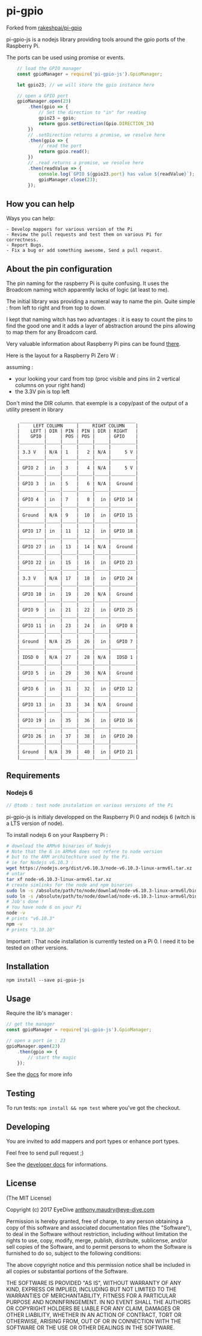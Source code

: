 pi-gpio
=======

Forked from [rakeshpai/pi-gpio](https://github.com/rakeshpai/pi-gpio)

pi-gpio-js is a nodejs library providing tools around
the gpio ports of the Raspberry Pi.

The ports can be used using promise or events.

```javascript
    // load the GPIO manager
    const gpioManager = require('pi-gpio-js').GpioManager;

    let gpio23; // we will store the gpio instance here

    // open a GPIO port
    gpioManager.open(23)
        .then(gpio => {
            // Set the direction to "in" for reading
            gpio23 = gpio;
            return gpio.setDirection(Gpio.DIRECTION_IN)
        })
        // .setDirection returns a promise, we resolve here
        .then(gpio => {
            // read the port
            return gpio.read();
        })
        // .read returns a promise, we resolve here
        .then(readValue => {
            console.log(`GPIO ${gpio23.port} has value ${readValue}`);
            gpioManager.close(23);
        });

```

## How you can help

Ways you can help:

    - Develop mappers for various version of the Pi
    - Review the pull requests and test them on various Pi for correctness.
    - Report Bugs.
    - Fix a bug or add something awesome, Send a pull request.

## About the pin configuration

The pin naming for the raspberry Pi is quite confusing.
It uses the Broadcom naming witch apparently lacks of
logic (at least to me).

The initial library was providing a numeral way to name
the pin. Quite simple : from left to right and from top
to down.

I kept that naming witch has two advantages : it is easy
to count the pins to find the good one and it adds a
layer of abstraction around the pins allowing to map them
for any Broadcom card.

Very valuable information about Raspberry Pi pins can
be found [there](https://fr.pinout.xyz).

Here is the layout for a Raspberry Pi Zero W :

assuming :
 - your looking your card from top (proc visible and pins
 iin 2 vertical columns on your right hand)
 - the 3.3V pin is top left

Don't mind the DIR column. that exemple is a copy/past
of the output of a utility present in library

```
     ___________________________________________
    |     LEFT COLUMN     |     RIGHT COLUMN    |
    |    LEFT | DIR | PIN | PIN | DIR | RIGHT   |
    |    GPIO |     | POS | POS |     | GPIO    |
    |_________|_____|_____|_____|_____|_________|
    |         |     |     |     |     |         |
    | 3.3 V   | N/A | 1   |   2 | N/A |     5 V |
    |_________|_____|_____|_____|_____|_________|
    |         |     |     |     |     |         |
    | GPIO 2  | in  | 3   |   4 | N/A |     5 V |
    |_________|_____|_____|_____|_____|_________|
    |         |     |     |     |     |         |
    | GPIO 3  | in  | 5   |   6 | N/A |  Ground |
    |_________|_____|_____|_____|_____|_________|
    |         |     |     |     |     |         |
    | GPIO 4  | in  | 7   |   8 |  in | GPIO 14 |
    |_________|_____|_____|_____|_____|_________|
    |         |     |     |     |     |         |
    | Ground  | N/A | 9   |  10 |  in | GPIO 15 |
    |_________|_____|_____|_____|_____|_________|
    |         |     |     |     |     |         |
    | GPIO 17 | in  | 11  |  12 |  in | GPIO 18 |
    |_________|_____|_____|_____|_____|_________|
    |         |     |     |     |     |         |
    | GPIO 27 | in  | 13  |  14 | N/A |  Ground |
    |_________|_____|_____|_____|_____|_________|
    |         |     |     |     |     |         |
    | GPIO 22 | in  | 15  |  16 |  in | GPIO 23 |
    |_________|_____|_____|_____|_____|_________|
    |         |     |     |     |     |         |
    | 3.3 V   | N/A | 17  |  18 |  in | GPIO 24 |
    |_________|_____|_____|_____|_____|_________|
    |         |     |     |     |     |         |
    | GPIO 10 | in  | 19  |  20 | N/A |  Ground |
    |_________|_____|_____|_____|_____|_________|
    |         |     |     |     |     |         |
    | GPIO 9  | in  | 21  |  22 |  in | GPIO 25 |
    |_________|_____|_____|_____|_____|_________|
    |         |     |     |     |     |         |
    | GPIO 11 | in  | 23  |  24 |  in |  GPIO 8 |
    |_________|_____|_____|_____|_____|_________|
    |         |     |     |     |     |         |
    | Ground  | N/A | 25  |  26 |  in |  GPIO 7 |
    |_________|_____|_____|_____|_____|_________|
    |         |     |     |     |     |         |
    | IDSD 0  | N/A | 27  |  28 | N/A |  IDSD 1 |
    |_________|_____|_____|_____|_____|_________|
    |         |     |     |     |     |         |
    | GPIO 5  | in  | 29  |  30 | N/A |  Ground |
    |_________|_____|_____|_____|_____|_________|
    |         |     |     |     |     |         |
    | GPIO 6  | in  | 31  |  32 |  in | GPIO 12 |
    |_________|_____|_____|_____|_____|_________|
    |         |     |     |     |     |         |
    | GPIO 13 | in  | 33  |  34 | N/A |  Ground |
    |_________|_____|_____|_____|_____|_________|
    |         |     |     |     |     |         |
    | GPIO 19 | in  | 35  |  36 |  in | GPIO 16 |
    |_________|_____|_____|_____|_____|_________|
    |         |     |     |     |     |         |
    | GPIO 26 | in  | 37  |  38 |  in | GPIO 20 |
    |_________|_____|_____|_____|_____|_________|
    |         |     |     |     |     |         |
    | Ground  | N/A | 39  |  40 |  in | GPIO 21 |
    |_________|_____|_____|_____|_____|_________|

```

## Requirements

### Nodejs 6
```javascript
// @todo : test node instalation on various versions of the Pi
```

pi-gpio-js is initialy developped on the Raspberry Pi 0
and nodejs 6 (witch is a LTS version of node).

To install nodejs 6 on your Raspberry Pi :

```bash
# download the ARMv6 binaries of Nodejs
# Note that the 6 in ARMv6 does not refere to node version
# but to the ARM architechture used by the Pi.
# ie for Nodejs v6.10.3 :
wget https://nodejs.org/dist/v6.10.3/node-v6.10.3-linux-armv6l.tar.xz
# untar
tar xf node-v6.10.3-linux-armv6l.tar.xz
# create simlinks for the node and npm binaries
sudo ln -s /absolute/path/to/node/downlad/node-v6.10.3-linux-armv6l/bin/node /usr/bin/
sudo ln -s /absolute/path/to/node/downlad/node-v6.10.3-linux-armv6l/bin/npm /usr/bin/
# Job's done !
# You have node 6 on your Pi
node -v
# prints "v6.10.3"
npm -v
# prints "3.10.10"
```

Important : That node installation is currently tested
on a Pi 0. I need it to be tested on other versions.
 
## Installation

```
npm install --save pi-gpio-js
```

## Usage

Require the lib's manager :

```javascript
// get the manager
const gpioManager = require('pi-gpio-js').GpioManager;

// open a port ie : 23
gpioManager.open(23)
    .then(gpio => {
        // start the magic  
    });

```

See the [docs](https://github.com/EyeDive/pi-gpio-js/blob/master/docs/index.md)
for more info

## Testing

To run tests: ``npm install && npm test`` where you've got the checkout.

## Developing

You are invited to add mappers and port types or enhance
port types.

Feel free to send pull request ;)

See the [developer docs](https://github.com/EyeDive/pi-gpio-js/blob/master/docs/index.md)
for informations.

## License

(The MIT License)

Copyright (c) 2017 EyeDive <anthony.maudry@eye-dive.com>

Permission is hereby granted, free of charge, to any person obtaining a copy of this software and associated documentation files (the "Software"), to deal in the Software without restriction, including without limitation the rights to use, copy, modify, merge, publish, distribute, sublicense, and/or sell copies of the Software, and to permit persons to whom the Software is furnished to do so, subject to the following conditions:

The above copyright notice and this permission notice shall be included in all copies or substantial portions of the Software.

THE SOFTWARE IS PROVIDED "AS IS", WITHOUT WARRANTY OF ANY KIND, EXPRESS OR IMPLIED, INCLUDING BUT NOT LIMITED TO THE WARRANTIES OF MERCHANTABILITY, FITNESS FOR A PARTICULAR PURPOSE AND NONINFRINGEMENT. IN NO EVENT SHALL THE AUTHORS OR COPYRIGHT HOLDERS BE LIABLE FOR ANY CLAIM, DAMAGES OR OTHER LIABILITY, WHETHER IN AN ACTION OF CONTRACT, TORT OR OTHERWISE, ARISING FROM, OUT OF OR IN CONNECTION WITH THE SOFTWARE OR THE USE OR OTHER DEALINGS IN THE SOFTWARE.
